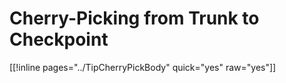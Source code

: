 

# Cherry-Picking from Trunk to Checkpoint

[[!inline pages="../TipCherryPickBody" quick="yes" raw="yes"]] 
